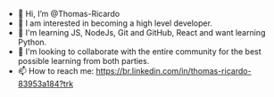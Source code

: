 - 👋 Hi, I’m @Thomas-Ricardo
- 👀 I am interested in becoming a high level developer.
- 🌱 I'm learning JS, NodeJs, Git and GitHub, React and want learning Python.
- 💞️ I'm looking to collaborate with the entire community for the best possible learning from both parties.
- 📫 How to reach me: https://br.linkedin.com/in/thomas-ricardo-83953a184?trk

<!---
Thomasrik/Thomasrik is a ✨ special ✨ repository because its `README.md` (this file) appears on your GitHub profile.
You can click the Preview link to take a look at your changes.
--->
